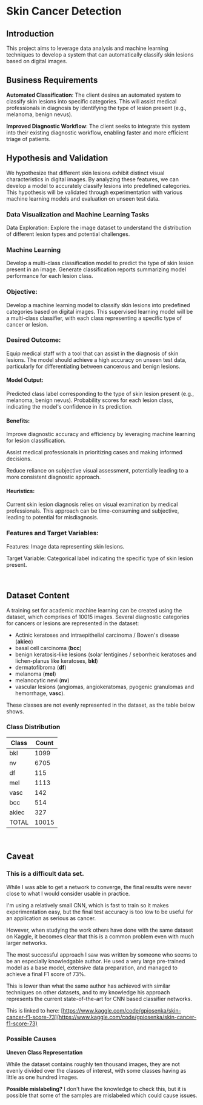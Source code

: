 
# Skin Cancer Detection

## Introduction
This project aims to leverage data analysis and machine learning techniques to develop a system that can automatically classify skin lesions based on digital images.

## Business Requirements
__Automated Classification__: The client desires an automated system to classify skin lesions into specific categories. This will assist medical professionals in diagnosis by identifying the type of lesion present (e.g., melanoma, benign nevus).

__Improved Diagnostic Workflow__: The client seeks to integrate this system into their existing diagnostic workflow, enabling faster and more efficient triage of patients.

## Hypothesis and Validation
We hypothesize that different skin lesions exhibit distinct visual characteristics in digital images. By analyzing these features, we can develop a model to accurately classify lesions into predefined categories. This hypothesis will be validated through experimentation with various machine learning models and evaluation on unseen test data.

### Data Visualization and Machine Learning Tasks
Data Exploration: Explore the image dataset to understand the distribution of different lesion types and potential challenges.

### Machine Learning

Develop a multi-class classification model to predict the type of skin lesion present in an image.
Generate classification reports summarizing model performance for each lesion class.


### Objective:
Develop a machine learning model to classify skin lesions into predefined categories based on digital images. This supervised learning model will be a multi-class classifier, with each class representing a specific type of cancer or lesion.

### Desired Outcome:

Equip medical staff with a tool that can assist in the diagnosis of skin lesions. The model should achieve a high accuracy on unseen test data, particularly for differentiating between cancerous and benign lesions.

#### Model Output:
Predicted class label corresponding to the type of skin lesion present (e.g., melanoma, benign nevus).
Probability scores for each lesion class, indicating the model's confidence in its prediction.

#### Benefits:
Improve diagnostic accuracy and efficiency by leveraging machine learning for lesion classification.

Assist medical professionals in prioritizing cases and making informed decisions.

Reduce reliance on subjective visual assessment, potentially leading to a more consistent diagnostic approach.

#### Heuristics:
Current skin lesion diagnosis relies on visual examination by medical professionals.  This approach can be time-consuming and subjective, leading to potential for misdiagnosis.


### Features and Target Variables:

Features: Image data representing skin lesions.

Target Variable: Categorical label indicating the specific type of skin lesion present.





<br>



## Dataset Content

A training set for academic machine learning can be created using the dataset, which comprises of 10015 images. Several diagnostic categories for cancers or lesions are represented in the dataset:

* Actinic keratoses and intraepithelial carcinoma / Bowen's disease (__akiec__)
* basal cell carcinoma (__bcc__)
* benign keratosis-like lesions (solar lentigines / seborrheic keratoses and lichen-planus like keratoses, __bkl__)
* dermatofibroma (__df__)
* melanoma (__mel__)
* melanocytic nevi (__nv__)
* vascular lesions (angiomas, angiokeratomas, pyogenic granulomas and hemorrhage, __vasc__).

These classes are not evenly represented in the dataset, as the table below shows.

### Class Distribution

|Class|Count|
|-|-|
|bkl | 1099
|nv | 6705
|df | 115
|mel | 1113
|vasc | 142
|bcc | 514
|akiec | 327
|TOTAL | 10015

  <br>

## Caveat
### This is a difficult data set.
While I was able to get a network to converge, the final results were never close to what I would consider usable in practice.

I'm using a relatively small CNN, which is fast to train so it makes experimentation easy, but the final test accuracy is too low to be useful for an application as serious as cancer.

However, when studying the work others have done with the same dataset on Kaggle, it becomes clear that this is a common problem even with much larger networks.

The most successful approach I saw was written by someone who seems to be an especially knowledgable author. He used a very large pre-trained model as a base model, extensive data preparation, and managed to achieve a final F1 score of 73%.

This is lower than what the same author has achieved with similar techniques on other datasets, and to my knowledge his approach represents the current state-of-the-art for CNN based classifier networks. 

This is linked to here: [https://www.kaggle.com/code/gpiosenka/skin-cancer-f1-score-73](https://www.kaggle.com/code/gpiosenka/skin-cancer-f1-score-73)

### Possible Causes

**Uneven Class Representation**

While the dataset contains roughly ten thousand images, they are not evenly divided over the classes of interest, with some classes having as little as one hundred images.

**Possible mislabeling?**
I don't have the knowledge to check this, but it is possible that some of the samples are mislabeled which could cause issues.

